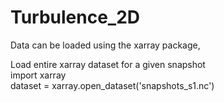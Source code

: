 # Turbulence_2D

Data can be loaded using the xarray package,

Load entire xarray dataset for a given snapshot\
import xarray\
dataset = xarray.open_dataset('snapshots_s1.nc')


